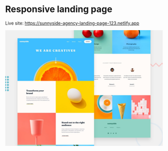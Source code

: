 # Responsive landing page 

Live site: https://sunnyside-agency-landing-page-123.netlify.app

![Design preview for the Sunnyside agency landing page coding challenge](./design/desktop-preview.jpg)


